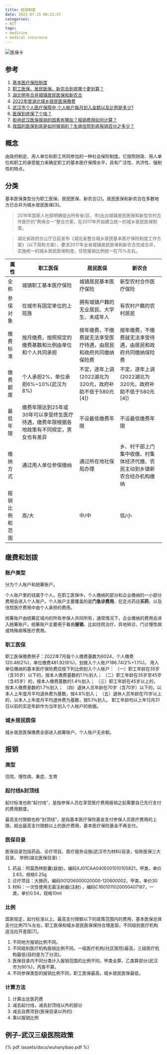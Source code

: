 ```yaml
---
title: 医保制度
date: 2022-07-15 06:22:57
categories:
- HIT
tags:
- medicine
- medical insurance
---
```

![医保卡](/images/yibaoka.webp)
## 参考
1. [基本医疗保险制度](https://baike.baidu.com/item/%E5%9F%BA%E6%9C%AC%E5%8C%BB%E7%96%97%E4%BF%9D%E9%99%A9%E5%88%B6%E5%BA%A6/2490244?fr=aladdin)
2. [职工医保、居民医保、新农合到底哪个更划算？](https://zhuanlan.zhihu.com/p/35214494)
3. [湖北明年合并城镇居民医保和新农合](https://estv.com.cn/ss/163810.htm)
4. [2022年度湖北城乡居民医保缴费](https://baijiahao.baidu.com/s?id=1709519699092058591&wfr=spider&for=pc)
5. [武汉市个人医疗保障中,个人帐户每月划入金额以及比例是多少?](https://www.t027.com/minsheng/show-24393.html)
6. [医保到底保了个啥？](https://www.zhihu.com/question/39361653/answer/1453749511)
7. [影响武汉医保报销的因素有哪些？报销费用如何计算？](https://www.163.com/dy/article/H75RSMBR0514BKDQ.html)
8. [我国的医保到底是如何报销的？生病住院到底报销百分之多少？](https://www.zhihu.com/question/39361653/answer/1453749511)
<!--more-->
## 概念
由政府制定、用人单位和职工共同参加的一种社会保险制度。它按照财政、用人单位和职工的承受能力来确定职工的基本医疗保障水平，具有广泛性、共济性、强制性的特点。

## 分类
基本医保类型分为职工医保、居民医保、新农合[2]。居民医保和新农合在多数地方已合并为城乡居民医保[3]。
> 2016年国家人社部明确提出所有省(区、市)出台城镇居民医保和新型农村合作医疗的“两保合一”整合方案，在2017年开始建立统一的城乡居民医保制度。

> 湖北省政府办公厅日前发布《湖北省整合城乡居民基本医疗保险制度工作方案》（以下简称方案），要求2017年全省城镇居民医保和新农合完成合并，实施统一的城乡居民医保制度，住院报销比例统一在75%左右。

|属性|职工医保|居民医保|新农合|
|-----|-----|-----|-----|
|全称|城镇职工基本医疗保险|城镇居民基本医疗保险|新型农村合作医疗保险|
|参保对象|在城市有固定单位的上班族|拥有城镇户籍的无业居民、大学生、未成年人|有农村户籍的农村居民|
|缴费标准|按月缴费，按照规定的缴费基数和比例由单位和个人共同承担|按年缴费，不缴费就无法享受医疗待遇，由居民和政府共同缴纳保险费|按年缴费，不缴费就无法享受待遇，由居民和政府共同缴纳保险费|
|缴费额度|个人承担2%，单位承担6%~10%(武汉为8%)|不定，逐年上调(2022湖北为320元，政府补助不低于580元[4])|不定，逐年上调(2022湖北为320元，政府补助不低于580元[4])|
|最低年限|缴费年限达到25年或30年可以享受终生医疗待遇，缴费年限根据各地政策有不同规定，男女也有差异|不设最低缴费年限|不设最低缴费年限|
|缴纳方式|通过用人单位参保缴纳|通过所在地社保局办理|乡、村干部上门集中收缴、村集体经济代缴、农民主动到乡镇新农合经办机构缴纳|
|报销比例和范围|高/大|中/中|低/小|


## 缴费和划拨
### 账户类型
分为个人账户和统筹账户。

个人账户里的钱属于个人，在职工医保中，个人缴纳的部分和企业缴纳的一小部分费用会进入个人账户。个人账户主要覆盖的是**门急诊费用**、在定点药店**买药**、以及住院医疗费用中由个人承担的费用。

统筹账户由统筹区域内的所有参保人共同所有，通常情况下，企业缴纳的费用会进入统筹账户。统筹账户主要用于看病**报销**，比如住院治疗、异地转诊、门诊慢性病或特殊病等医疗费用。

### 职工医保
职工医保缴费例子：2022年7月我个人缴费基数为6024，个人缴费120.48(2%)，单位缴费481.92(8%)，划拨入个人账户186.74(2%+1.1%)。
用人单位缴纳的基本医疗保险费应按下列比例划入个人帐户：
（一）职工年龄在35岁（含35岁）以下的，按本人缴费基数的1.1％划入；
（二）职工年龄在35岁至45岁（含45岁）的，按本人缴费基数的1.4％划入；
（三）职工年龄在45岁以上的，按本人缴费基数的1.7％划入；
（四）退休人员年龄在70岁（含70岁）以下的，以本人上年度月平均退休费为基数，按4.8%划入；
（五）退休人员年龄在70岁以上的，以本人上年度月平均退休费为基数，按5.1％划入。
职工年龄均以上年12月31日以前的实足年龄作为当年划入个人帐户的依据。

### 城乡居民医保
城乡居民医保缴费全部进入统筹账户。个人账户无余额。

## 报销
### 类型
住院、慢性病、重症、生育

### 起付线&封顶线
起付标准也称“起付线”，是指参保人员在享受医疗费用报销之前需要自己先行支付的费用额度。

最高支付限额也称“封顶线”，是指基本医疗保险基金支付参保人员医疗费用的上限。超出最高支付限额以上的医疗费用，基本医疗保险基金不再支付。

### 医保目录
医保目录包括药品、诊疗项目、医疗服务设施(武汉市为材料)目录，俗称医保三大目录。
举例(湖北医保目录)：
1. 药品：阿莫西林胶囊(益俊)，编码XJ01CAA040E001010105821，甲类，单价2.63，规格0.25g
2. 诊疗项目：大换药，编码001206000020000-120600002，甲类，单价30
3. 材料：一次性使用无菌注射器(注射)	，编码C1601011020000407187，一类，单价0.54，规格10ml

### 比例
国家规定，起付标准以上、最高支付限额以下的政策范围内的费用，基本医保总体支付比例75%左右，职工医保和城乡居民医保保持合理差距，不同级别医疗机构适当拉开差距[7]。
1. 不同地方报销比例不同。
2. 不同级别医疗机构报销比例不同。一级医疗机构(社区医院)最高，三级医疗机构最低(目的是为了分流)。
3. 医保目录内不同分类计入报销范围的比例不同，甲类全算，乙类算部分(武汉市为90%)，丙类不算。
4. 不同参保类型的报销比例不同，职工医保最高，城乡居民医保最低。

### 计算方法
1. 计算出总医药费
2. 减去起付线，减去封顶线以外的部分
3. 减去自费项目(医保目录以外的)
4. 乘以报销比例

## 例子-武汉三级医院政策
{% pdf /assets/docs/wuhanyibao.pdf %}
